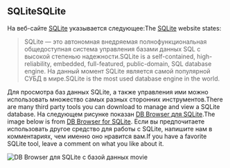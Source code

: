 ## <a name="sqlite"></a><span data-ttu-id="febe4-101">SQLite</span><span class="sxs-lookup"><span data-stu-id="febe4-101">SQLite</span></span>

<span data-ttu-id="febe4-102">На веб-сайте [SQLite](https://www.sqlite.org/) указывается следующее:</span><span class="sxs-lookup"><span data-stu-id="febe4-102">The [SQLite](https://www.sqlite.org/) website states:</span></span>

> <span data-ttu-id="febe4-103">SQLite — это автономная внедряемая полнофункциональная общедоступная система управления базами данных SQL с высокой степенью надежности.</span><span class="sxs-lookup"><span data-stu-id="febe4-103">SQLite is a self-contained, high-reliability, embedded, full-featured, public-domain, SQL database engine.</span></span> <span data-ttu-id="febe4-104">На данный момент SQLite является самой популярной СУБД в мире.</span><span class="sxs-lookup"><span data-stu-id="febe4-104">SQLite is the most used database engine in the world.</span></span>

<span data-ttu-id="febe4-105">Для просмотра баз данных SQLite, а также управления ими можно использовать множество самых разных сторонних инструментов.</span><span class="sxs-lookup"><span data-stu-id="febe4-105">There are many third party tools you can download to manage and view a SQLite database.</span></span> <span data-ttu-id="febe4-106">На следующем рисунке показан [DB Browser для SQLite](http://sqlitebrowser.org/).</span><span class="sxs-lookup"><span data-stu-id="febe4-106">The image below is from [DB Browser for SQLite](http://sqlitebrowser.org/).</span></span> <span data-ttu-id="febe4-107">Если вы предпочитаете использовать другое средство для работы с SQLite, напишите нам в комментариях, чем именно оно нравится вам.</span><span class="sxs-lookup"><span data-stu-id="febe4-107">If you have a favorite SQLite tool, leave a comment on what you like about it.</span></span>

![DB Browser для SQLite с базой данных movie](~/tutorials/first-mvc-app-xplat/working-with-sql/_static/dbb.png)
